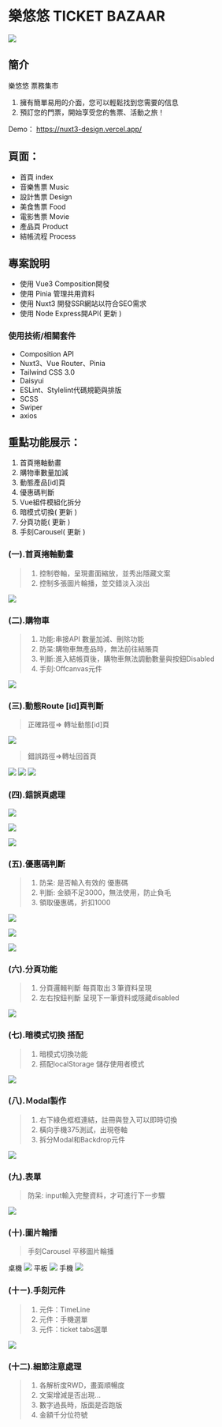 # 樂悠悠 TICKET BAZAAR

![](https://i.imgur.com/JknYixB.jpg)

## 簡介
樂悠悠 票務集市

1. 擁有簡單易用的介面，您可以輕鬆找到您需要的信息
1. 預訂您的門票，開始享受您的售票、活動之旅！

Demo： https://nuxt3-design.vercel.app/ 


## 頁面：
* 首頁 index
* 音樂售票 Music
* 設計售票 Design
* 美食售票 Food
* 電影售票 Movie
* 產品頁 Product
* 結帳流程 Process


## 專案說明
* 使用 Vue3 Composition開發
* 使用 Pinia 管理共用資料
* 使用 Nuxt3 開發SSR網站以符合SEO需求
* 使用 Node Express開API( 更新 )


### 使用技術/相關套件
* Composition API
* Nuxt3、Vue Router、Pinia
* Tailwind CSS 3.0
* Daisyui
* ESLint、Stylelint代碼規範與排版
* SCSS
* Swiper
* axios


## 重點功能展示：
1. 首頁捲軸動畫
1. 購物車數量加減
1. 動態產品[id]頁
1. 優惠碼判斷
1. Vue組件模組化拆分
1. 暗模式切換( 更新 )
1. 分頁功能( 更新 )
1. 手刻Carousel( 更新 )

### (一).首頁捲軸動畫
> 1. 控制卷軸，呈現畫面縮放，並秀出隱藏文案
> 2. 控制多張圖片輪播，並交錯淡入淡出

![](https://i.imgur.com/gapiUUC.jpg)


### (二).購物車
> 1. 功能:串接API 數量加減、刪除功能
> 2. 防呆:購物車無產品時，無法前往結賬頁
> 3. 判斷:進入結帳頁後，購物車無法調動數量與按鈕Disabled
> 4. 手刻:Offcanvas元件

![](https://i.imgur.com/H75Tco9.png)


### (三).動態Route [id]頁判斷
> 正確路徑=> 轉址動態[id]頁

![](https://i.imgur.com/cxGIAxT.png)

> 錯誤路徑=>轉址回首頁

![](https://i.imgur.com/bjhPPNE.png)
![](https://i.imgur.com/Ay1SVLb.png)
![](https://i.imgur.com/0Cz6487.png)


### (四).錯誤頁處理
![](https://i.imgur.com/TAVsIEO.jpg)

![](https://i.imgur.com/mU64W7b.jpg)

![](https://i.imgur.com/FNE92Xw.png)


### (五).優惠碼判斷
> 1. 防呆: 是否輸入有效的 優惠碼
> 2. 判斷: 金額不足3000，無法使用，防止負毛
> 3. 領取優惠碼，折扣1000


![](https://i.imgur.com/3cGNqJ1.jpg)

![](https://i.imgur.com/OktRDKi.jpg)

![](https://i.imgur.com/nTGK8AC.jpg)

### (六).分頁功能
> 1. 分頁邏輯判斷  每頁取出３筆資料呈現
> 2. 左右按鈕判斷  呈現下一筆資料或隱藏disabled

![](https://i.imgur.com/ifX2nlb.png)



### (七).暗模式切換 搭配
> 1. 暗模式切換功能
> 2. 搭配localStorage 儲存使用者模式

![](https://i.imgur.com/57FZzA9.png)


### (八).Ｍodal製作
> 1. 右下綠色框框連結，註冊與登入可以即時切換
> 2. 橫向手機375測試，出現卷軸
> 3. 拆分Modal和Backdrop元件

![](https://i.imgur.com/HCu6Dpj.png)


### (九).表單
> 防呆: input輸入完整資料，才可進行下一步驟

![](https://i.imgur.com/dhOrSut.jpg)


### (十).圖片輪播
> 手刻Carousel 平移圖片輪播

桌機
![](https://i.imgur.com/WMvTKnB.png)
平板
![](https://i.imgur.com/f532PzV.png)
手機
![](https://i.imgur.com/OuQ1YR7.png)


### (十ㄧ).手刻元件
> 1. 元件：TimeLine
> 2. 元件：手機選單
> 3. 元件：ticket tabs選單

![](https://i.imgur.com/73y46nN.jpg)


### (十二).細節注意處理
> 1. 各解析度RWD，畫面順暢度
> 2. 文案增減是否出現...
> 3. 數字過長時，版面是否跑版
> 4. 金額千分位符號

